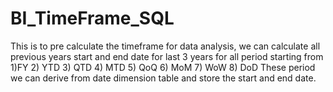 # BI_TimeFrame_SQL
This is to pre calculate the timeframe for data analysis, we can calculate all previous years start and end date for last 3 years for all period starting from   1)FY 2) YTD 3) QTD 4) MTD 5) QoQ 6) MoM 7) WoW 8) DoD These period we can derive from date dimension table and store the start and end date.

